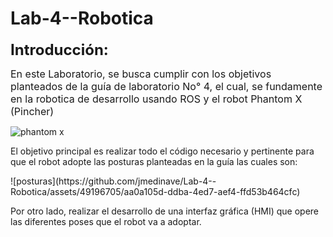 # Lab-4--Robotica

<p><strong><span style="font-size: 24px;">Introducci&oacute;n:</span></strong></p>
<p><span style="font-size: 16px;">En este Laboratorio, se busca cumplir con los objetivos planteados de la gu&iacute;a de laboratorio No&deg; 4, el cual, se fundamente en la robotica de desarrollo usando ROS y el robot Phantom X (Pincher)

![phantom x](https://github.com/jmedinave/Lab-4--Robotica/assets/49196705/429be8d6-74e6-4678-9220-b16d22270292)
  
 <p>El objetivo principal es realizar todo el c&oacute;digo necesario y pertinente para que el robot adopte las posturas planteadas en la gu&iacute;a las cuales son:</p>
![posturas](https://github.com/jmedinave/Lab-4--Robotica/assets/49196705/aa0a105d-ddba-4ed7-aef4-ffd53b464cfc)


<p>Por otro lado, realizar el desarrollo de una interfaz gr&aacute;fica (HMI) que opere las diferentes poses que el robot va a adoptar.</p>
